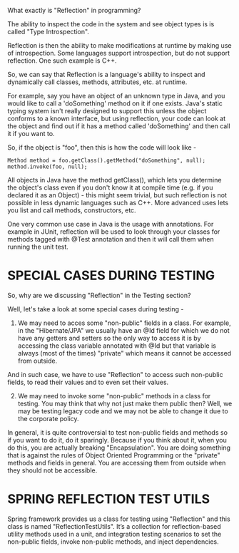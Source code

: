 What exactly is "Reflection" in programming?

The ability to inspect the code in the system and see object types is is called "Type Introspection". 

Reflection is then the ability to make modifications at runtime by making use of introspection. Some languages support introspection, but do not support reflection. One such example is C++. 

So, we can say that Reflection is a language's ability to inspect and dynamically call classes, methods, attributes, etc. at runtime.

For example, say you have an object of an unknown type in Java, and you would like to call a 'doSomething' method on it if one exists. Java's static typing system isn't really designed to support this unless the object conforms to a known interface, but using reflection, your code can look at the object and find out if it has a method called 'doSomething' and then call it if you want to.

So, if the object is "foo", then this is how the code will look like - 

    Method method = foo.getClass().getMethod("doSomething", null);
    method.invoke(foo, null);

All objects in Java have the method getClass(), which lets you determine the object's class even if you don't know it at compile time (e.g. if you declared it as an Object) - this might seem trivial, but such reflection is not possible in less dynamic languages such as C++. More advanced uses lets you list and call methods, constructors, etc.

One very common use case in Java is the usage with annotations. For example in JUnit, reflection will be used to look through your classes for methods tagged with @Test annotation and then it will call them when running the unit test.

# SPECIAL CASES DURING TESTING

So, why are we discussing "Reflection" in the Testing section?

Well, let's take a look at some special cases during testing - 

1. We may need to acces some "non-public" fields in a class. For example, in the "Hibernate/JPA" we usually have an @Id field for which we do not have any getters and setters so the only way to access it is by accessing the class variable annotated with @Id but that variable is always (most of the times) "private" which means it cannot be accessed from outside. 

And in such case, we have to use "Reflection" to access such non-public fields, to read their values and to even set their values.

2. We may need to invoke some "non-public" methods in a class for testing. You may think that why not just make them public then? Well, we may be testing legacy code and we may not be able to change it due to the corporate policy.

In general, it is quite controversial to test non-public fields and methods so if you want to do it, do it sparingly. Because if you think about it, when you do this, you are actually breaking "Encapsulation". You are doing something that is against the rules of Object Oriented Programming or the "private" methods and fields in general. You are accessing them from outside when they should not be accessible.

# SPRING REFLECTION TEST UTILS

Spring framework provides us a class for testing using "Reflection" and this class is named "ReflectionTestUtils". It’s a collection for reflection-based utility methods used in a unit, and integration testing scenarios to set the non-public fields, invoke non-public methods, and inject dependencies.